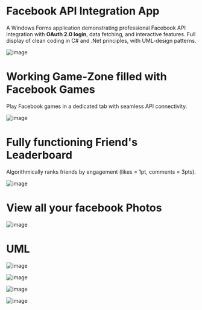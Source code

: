 # Facebook API Integration App  
A Windows Forms application demonstrating professional Facebook API integration with **OAuth 2.0 login**, data fetching, and interactive features.
Full display of clean coding in C# and .Net principles, with UML-design patterns. 


![image](https://github.com/user-attachments/assets/0d9ebbf6-efc3-4f7f-95bb-7e973ce690a3)

# Working Game-Zone filled with Facebook Games
Play Facebook games in a dedicated tab with seamless API connectivity. 

![image](https://github.com/user-attachments/assets/35f0bdb9-caf5-4897-b9b5-89b695c83192)

# Fully functioning Friend's Leaderboard
Algorithmically ranks friends by engagement (likes = 1pt, comments = 3pts). 

![image](https://github.com/user-attachments/assets/7efbdac7-908c-4e32-aee8-d8ec6674232d)

# View all your facebook Photos

![image](https://github.com/user-attachments/assets/57d2ab40-f875-44e7-9660-423ea2866b3e)


# UML
![image](https://github.com/user-attachments/assets/90b7b5f8-13e8-44e6-abf1-6af67532acef)

![image](https://github.com/user-attachments/assets/dae6c769-119c-49d1-b150-69d33c78d847)


![image](https://github.com/user-attachments/assets/1ff46d83-aa77-47fd-a868-fae684cd30d4)

![image](https://github.com/user-attachments/assets/8bb5a081-93f7-46b6-ab63-eb1bc0d4a3dc)


